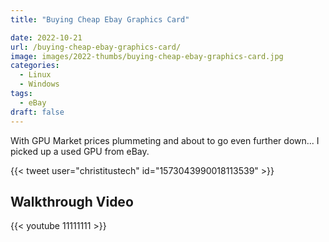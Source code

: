 ```yaml
---
title: "Buying Cheap Ebay Graphics Card"

date: 2022-10-21
url: /buying-cheap-ebay-graphics-card/
image: images/2022-thumbs/buying-cheap-ebay-graphics-card.jpg
categories:
  - Linux
  - Windows
tags:
  - eBay
draft: false
---
```

With GPU Market prices plummeting and about to go even further down... I picked up a used GPU from eBay.
<!--more-->

{{< tweet user="christitustech" id="1573043990018113539" >}}

## Walkthrough Video

{{< youtube 11111111 >}}
